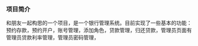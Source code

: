 ### 项目简介
和朋友一起构思的一个项目，是一个银行管理系统。目前实现了一些基本的功能：预约存款，预约开户，账号管理，添加角色，贷款管理，归还贷款，管理员页面有管理员贷款利率管理，管理员密码管理，

